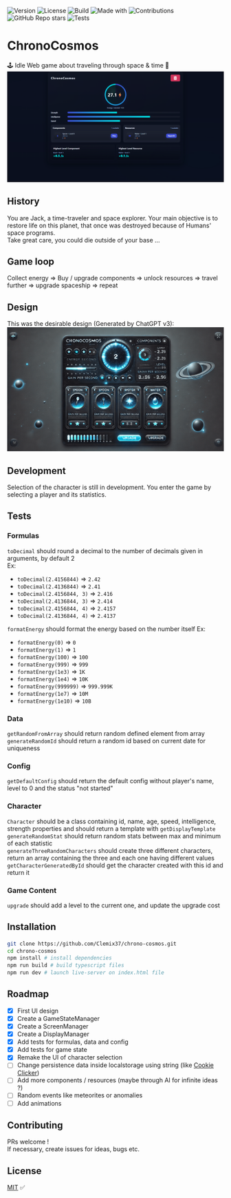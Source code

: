 ![Version](https://img.shields.io/badge/version-v0.5--alpha-purple)
![License](https://img.shields.io/github/license/Clemix37/chrono-cosmos)
![Build](https://img.shields.io/badge/build-passing-brightgreen)
![Made with](https://img.shields.io/badge/made%20with-TypeScript-blue)
![Contributions](https://img.shields.io/badge/contributions-welcome-orange)
![GitHub Repo stars](https://img.shields.io/github/stars/Clemix37/chrono-cosmos?style=social)
![Tests](https://github.com/Clemix37/chrono-cosmos/actions/workflows/tests.yml/badge.svg)

# ChronoCosmos

🕹️ Idle Web game about traveling through space & time 🚀
![ChronoCosmos](https://github.com/Clemix37/chrono-cosmos/blob/main/img/chrono_cosmos_v0.5.png?raw=true)

## History

You are Jack, a time-traveler and space explorer. Your main objective is to restore life on this planet, that once was destroyed because of Humans' space programs.  
Take great care, you could die outside of your base ...

## Game loop

Collect energy => Buy / upgrade components => unlock resources => travel further => upgrade spaceship => repeat

## Design

This was the desirable design (Generated by ChatGPT v3):  
![ChronoCosmos](https://github.com/Clemix37/chrono-cosmos/blob/main/img/maquette_dall_e_chatgpt.png?raw=true)

## Development

Selection of the character is still in development.
You enter the game by selecting a player and its statistics.

## Tests

### Formulas

`toDecimal` should round a decimal to the number of decimals given in arguments, by default 2  
Ex:

-   `toDecimal(2.4156844)` => `2.42`
-   `toDecimal(2.4136844)` => `2.41`
-   `toDecimal(2.4156844, 3)` => `2.416`
-   `toDecimal(2.4136844, 3)` => `2.414`
-   `toDecimal(2.4156844, 4)` => `2.4157`
-   `toDecimal(2.4136844, 4)` => `2.4137`

`formatEnergy` should format the energy based on the number itself
Ex:

-   `formatEnergy(0)` => `0`
-   `formatEnergy(1)` => `1`
-   `formatEnergy(100)` => `100`
-   `formatEnergy(999)` => `999`
-   `formatEnergy(1e3)` => `1K`
-   `formatEnergy(1e4)` => `10K`
-   `formatEnergy(999999)` => `999.999K`
-   `formatEnergy(1e7)` => `10M`
-   `formatEnergy(1e10)` => `10B`

### Data

`getRandomFromArray` should return random defined element from array  
`generateRandomId` should return a random id based on current date for uniqueness

### Config

`getDefaultConfig` should return the default config without player's name, level to 0 and the status "not started"

### Character

`Character` should be a class containing id, name, age, speed, intelligence, strength properties and should return a template with `getDisplayTemplate`  
`generateRandomStat` should return random stats between max and minimum of each statistic  
`generateThreeRandomCharacters` should create three different characters, return an array containing the three and each one having different values  
`getCharacterGeneratedById` should get the character created with this id and return it

### Game Content

`upgrade` should add a level to the current one, and update the upgrade cost

## Installation

```bash
git clone https://github.com/Clemix37/chrono-cosmos.git
cd chrono-cosmos
npm install # install dependencies
npm run build # build typescript files
npm run dev # launch live-server on index.html file
```

## Roadmap

-   [x] First UI design
-   [x] Create a GameStateManager
-   [x] Create a ScreenManager
-   [x] Create a DisplayManager
-   [x] Add tests for formulas, data and config
-   [x] Add tests for game state
-   [x] Remake the UI of character selection
-   [ ] Change persistence data inside localstorage using string (like [Cookie Clicker](https://orteil.dashnet.org/cookieclicker/))
-   [ ] Add more components / resources (maybe through AI for infinite ideas ?)
-   [ ] Random events like meteorites or anomalies
-   [ ] Add animations

## Contributing

PRs welcome !  
If necessary, create issues for ideas, bugs etc.

## License

[MIT](https://choosealicense.com/licenses/mit/) ✅
